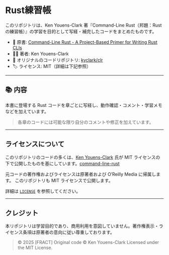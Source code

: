 # Rust練習帳

このリポジトリは、Ken Youens-Clark 著『Command-Line Rust（邦題：Rustの練習帳）』の学習を目的として写経・補完したコードをまとめたものです。

- 📘 原書: [Command-Line Rust - A Project-Based Primer for Writing Rust CLIs](https://www.oreilly.com/library/view/command-line-rust/9781098109443/)
- 🧑‍💻 著者: Ken Youens-Clark
- 💾 オリジナルのコードリポジトリ: [kyclark/clr](https://github.com/kyclark/clr)
- 🏷️ ライセンス: MIT（詳細は下記参照）

---

## 📚 内容

本書に登場する Rust コードを章ごとに写経し、動作確認・コメント・学習メモなどを加えています。

> 各章のコードには可能な限り自分のコメントや修正を加えています。

---

## ライセンスについて

このリポジトリのコードの多くは、[Ken Youens-Clark](https://github.com/kyclark) 氏が MIT ライセンスの下で公開したものを基にしています。[command-line-rust](https://github.com/kyclark/command-line-rust)

元コードの著作権およびライセンスは原著者および O’Reilly Media に帰属します。
このリポジトリも MIT ライセンスで公開します。

詳細は [`LICENSE`](./LICENSE) を参照してください。

---

## クレジット

本リポジトリは学習目的であり、商用利用を意図していません。著作権表示・ライセンス条項は原著者の意向に従い尊重しております。

> © 2025 [FRACT]
> Original code © Ken Youens-Clark
> Licensed under the MIT License.

